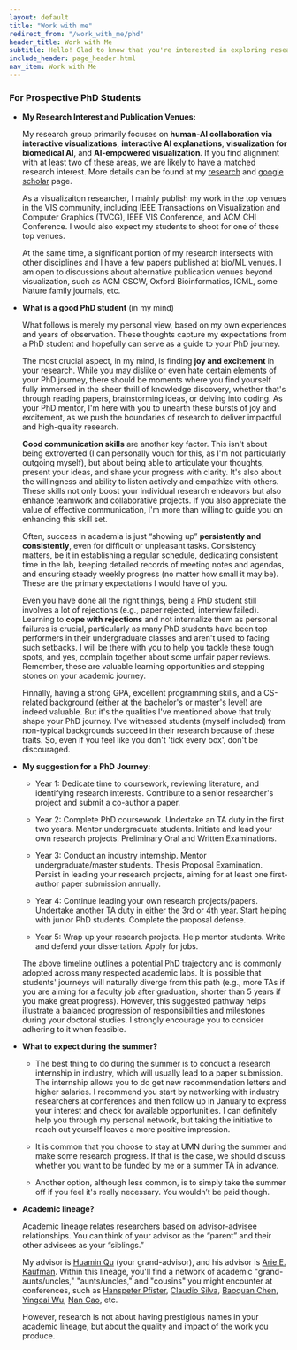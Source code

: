 ```yaml
---
layout: default
title: "Work with me"
redirect_from: "/work_with_me/phd"
header_title: Work with Me
subtitle: Hello! Glad to know that you're interested in exploring research opportunities with me *⸜( •ᴗ• )⸝*
include_header: page_header.html
nav_item: Work with Me
---
```



<!-- FAQ for Prospect PhD students -->
### For Prospective PhD Students
- **My Research Interest and Publication Venues:**
  
    My research group primarily focuses on <b>human-AI collaboration via interactive visualizations</b>, <b>interactive AI explanations</b>,
    <b>visualization for biomedical AI</b>, and <b>AI-empowered visualization</b>. 
    If you find alignment with at least two of these areas, we are likely to have a matched research interest.
    More details can be found at my [research](/research/) and [google scholar](https://scholar.google.com/citations?hl=en&user=jtSR4hoAAAAJ) page.

    As a visualizaiton researcher, I mainly publish my work in the top venues in the VIS community, including IEEE Transactions on Visualization and Computer Graphics (TVCG), IEEE VIS Conference, and ACM CHI Conference.
    I would also expect my students to shoot for one of those top venues.

    At the same time, a significant portion of my research intersects with other disciplines and I have a few papers published at bio/ML venues. 
    I am open to discussions about alternative publication venues beyond visualization, such as ACM CSCW, Oxford Bioinformatics, ICML, some Nature family journals, etc.


- **What is a good PhD student** (in my mind)

    What follows is merely my personal view, based on my own experiences and years of observation. 
    These thoughts capture my expectations from a PhD student and hopefully can serve as a guide to your PhD journey.

    The most crucial aspect, in my mind, is finding <b>joy and excitement</b> in your research.
    While you may dislike or even hate certain elements of your PhD journey, there should be moments where you find
    yourself fully immersed in the sheer thrill of knowledge discovery,
    whether that's through reading papers, brainstorming ideas, or delving into coding.
    As your PhD mentor, I'm here with you to unearth these bursts of joy and excitement, as we push the boundaries of research to deliver impactful and high-quality research.

    <b>Good communication skills</b> are another key factor. 
    This isn't about being extroverted (I can personally vouch for this, as I'm not particularly outgoing myself), 
    but about being able to articulate your thoughts, present your ideas, and share your progress with clarity. 
    It's also about the willingness and ability to listen actively and empathize with others.
    These skills not only boost your individual research endeavors but also enhance teamwork and collaborative projects.
    If you also appreciate the value of effective communication, I'm more than willing to guide you on enhancing this skill set.

    Often, success in academia is just “showing up” <b>persistently and consistently</b>, even for difficult or
    unpleasant tasks.
    Consistency matters, be it in establishing a regular schedule, dedicating consistent time in the lab, keeping
    detailed records of meeting notes and agendas, and ensuring steady weekly progress (no matter how small it may be).
    These are the primary expectations I would have of you.

    Even you have done all the right things, being a PhD student still involves a lot of rejections (e.g., paper rejected, interview failed).
    Learning to <b>cope with rejections</b> and not internalize them as personal failures is crucial, 
    particularly as many PhD students have been top performers in their undergraduate classes and aren't used to facing such setbacks. 
    I will be there with you to help you tackle these tough spots, and yes, complain together about some unfair paper reviews.
    Remember, these are valuable learning opportunities and stepping stones on your academic journey.

    Finnally, having a strong GPA, excellent programming skills, and a CS-related background (either at the bachelor's or master's level) are indeed valuable.
    But it's the qualities I've mentioned above that truly shape your PhD journey. 
    I've witnessed students (myself included) from non-typical backgrounds succeed in their research because of these traits. 
    So, even if you feel like you don't 'tick every box', don't be discouraged. 


- **My suggestion for a PhD Journey:**
  
    - Year 1: Dedicate time to coursework, reviewing literature, and identifying research interests. Contribute to a
    senior researcher's project and submit a co-author a paper.
    
    - Year 2: Complete PhD coursework.
    Undertake an TA duty in the first two years.
    Mentor undergraduate students.
    Initiate and lead your own research projects.
    Preliminary Oral and Written Examinations.

    - Year 3:
    Conduct an industry internship.
    Mentor undergraduate/master students.
    Thesis Proposal Examination.
    Persist in leading your research projects, aiming for at least one first-author paper submission annually.

    - Year 4:
    Continue leading your own research projects/papers.
    Undertake another TA duty in either the 3rd or 4th year.
    Start helping with junior PhD students.
    Complete the proposal defense.

    - Year 5:
    Wrap up your research projects.
    Help mentor students.
    Write and defend your dissertation.
    Apply for jobs.

    The above timeline outlines a potential PhD trajectory and is commonly adopted across many respected academic labs.
    It is possible that students' journeys will
    naturally diverge from this path (e.g., more TAs if you are aiming for a faculty job after graduation, shorter than 5 years if you make great progress).
    However, this suggested pathway helps illustrate a balanced progression of responsibilities and milestones during your doctoral studies. 
    I strongly encourage you to consider adhering to it when feasible.

<!-- - **Where to seek for help?**
  
    As your PhD advisor, of course I am always here to help you.
    But I am not the only person you can seek for help and 
    You can also reach out to other faculty members in UMN CS, your peers, and the graduate program coordinators. -->


- **What to expect during the summer?**

  - The best thing to do during the summer is to conduct a research internship in industry, which will usually lead to a paper submission. 
    The internship allows you to do get new recommendation letters and higher salaries.
    I recommend you start by networking with industry researchers at conferences and then follow up in January to express your interest and check for available opportunities. 
    I can definitely help you through my personal network, but taking the initiative to reach out yourself leaves a more positive impression.

  - It is common that you choose to stay at UMN during the summer and make some research progress. If that is the case, we should discuss whether you want to be funded by me or a summer TA in advance.
  
  - Another option, although less common, is to simply take the summer off if you feel it's really necessary. You wouldn’t be paid though.

- **Academic lineage?**

  Academic lineage relates researchers based on advisor-advisee relationships. You can think of your advisor as the
  “parent” and their other advisees as your “siblings.”

  My advisor is [Huamin Qu](http://www.huamin.org) (your grand-advisor), and his advisor is [Arie E.
  Kaufman](https://www3.cs.stonybrook.edu/~ari/).
  Within this lineage, you'll find a network of academic "grand-aunts/uncles," "aunts/uncles," and "cousins" you might
  encounter at conferences,
  such as [Hanspeter Pfister](https://vcg.seas.harvard.edu/), [Claudio
  Silva](https://engineering.nyu.edu/faculty/claudio-silva), [Baoquan Chen](https://cfcs.pku.edu.cn/baoquan/), [Yingcai
  Wu](http://www.ycwu.org), [Nan Cao](https://tjdi.tongji.edu.cn/NewsDetail.do?ID=4171&lang=en), etc.

  However, research is not about having prestigious names in your academic lineage, but about the quality
  and impact of the work you produce.
